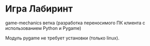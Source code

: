 # Игра Лабиринт 
 game-mechanics ветка (разработка переносимого ПК клиента с использованием Python и Pygame)

 Модуль pygame не требует установки (только linux).
